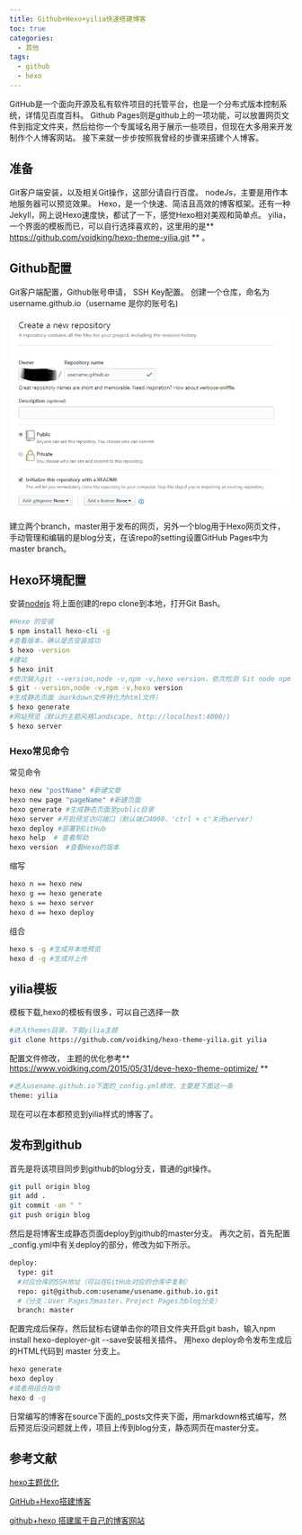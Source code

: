 ```yaml
---
title: Github+Hexo+yilia快速搭建博客
toc: true
categories: 
  - 其他
tags:
  - github
  - hexo
---
```

GitHub是一个面向开源及私有软件项目的托管平台，也是一个分布式版本控制系统，详情见百度百科。
Github Pages则是github上的一项功能，可以放置网页文件到指定文件夹，然后给你一个专属域名用于展示一些项目，但现在大多用来开发制作个人博客网站。
接下来就一步步按照我曾经的步骤来搭建个人博客。
<!--more-->
## 准备
Git客户端安装，以及相关Git操作，这部分请自行百度。
nodeJs，主要是用作本地服务器可以预览效果。
Hexo，是一个快速、简洁且高效的博客框架。还有一种Jekyll，网上说Hexo速度快，都试了一下，感觉Hexo相对美观和简单点。
yilia，一个界面的模板而已，可以自行选择喜欢的，这里用的是** https://github.com/voidking/hexo-theme-yilia.git **	。

## Github配置
Git客户端配置，Github账号申请， SSH Key配置。
创建一个仓库，命名为username.github.io（username 是你的账号名)
	
![创建仓库](/img/github_create_blog/create_repo.png "创建仓库")
	
建立两个branch，master用于发布的网页，另外一个blog用于Hexo网页文件，手动管理和编辑的是blog分支，在该repo的setting设置GitHub Pages中为master branch。

## Hexo环境配置
安装[nodejs](https://nodejs.org/en/)
将上面创建的repo clone到本地，打开Git Bash。
``` bash
#Hexo 的安装
$ npm install hexo-cli -g
#查看版本，确认是否安装成功
$ hexo -version 
#建站
$ hexo init
#依次输入git --version,node -v,npm -v,hexo version，依次检测 Git node npm 以及 hexo 的版本
$ git --version,node -v,npm -v,hexo version
#生成静态页面（markdown文件转化为html文件）
$ hexo generate
#网站预览（默认的主题风格landscape, http://localhost:4000/)
$ hexo server
```

### Hexo常见命令
常见命令
``` bash
hexo new "postName" #新建文章
hexo new page "pageName" #新建页面
hexo generate #生成静态页面至public目录
hexo server #开启预览访问端口（默认端口4000，'ctrl + c'关闭server）
hexo deploy #部署到GitHub
hexo help  # 查看帮助
hexo version  #查看Hexo的版本
```
缩写
``` bash
hexo n == hexo new
hexo g == hexo generate
hexo s == hexo server
hexo d == hexo deploy
```
组合
``` bash
hexo s -g #生成并本地预览
hexo d -g #生成并上传
```


## yilia模板
模板下载,hexo的模板有很多，可以自己选择一款
``` bash
#进入themes目录，下载yilia主题
git clone https://github.com/voidking/hexo-theme-yilia.git yilia
```
配置文件修改， 主题的优化参考** https://www.voidking.com/2015/05/31/deve-hexo-theme-optimize/ **
``` bash
#进入usename.github.io下面的_config.yml修改，主要是下面这一条
theme: yilia
```
现在可以在本都预览到yilia样式的博客了。

## 发布到github
首先是将该项目同步到github的blog分支，普通的git操作。
``` bash
git pull origin blog
git add .
git commit -am " "
git push origin blog
```
然后是将博客生成静态页面deploy到github的master分支。
再次之前，首先配置_config.yml中有关deploy的部分，修改为如下所示。
``` bash
deploy:
  type: git
  #对应仓库的SSH地址（可以在GitHub对应的仓库中复制）
  repo: git@github.com:usename/usename.github.io.git 
  #（分支：User Pages为master，Project Pages为blog分支）
  branch: master
```
配置完成后保存，然后鼠标右键单击你的项目文件夹开启git bash，输入npm install hexo-deployer-git --save安装相关插件。
用hexo deploy命令发布生成后的HTML代码到 master 分支上。
``` bash
hexo generate
hexo deploy
#或者用组合指令
hexo d -g
```
日常编写的博客在source下面的_posts文件夹下面，用markdown格式编写，然后预览后没问题就上传，项目上传到blog分支，静态网页在master分支。

## 参考文献

[hexo主题优化](https://www.voidking.com/2015/05/31/deve-hexo-theme-optimize/)

[GitHub+Hexo搭建博客](https://www.jianshu.com/p/7b5702d3f072)

[github+hexo 搭建属于自己的博客网站](https://www.jianshu.com/p/e6662ca7e283)


